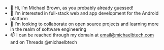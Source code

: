 - 👋 Hi, I’m Michael Brown, as you probably already guessed!
- 👀 I’m interested in full-stack web and app development for the Android platform
- 💞️ I’m looking to collaborate on open source projects and learning more in the realm of software engineering
- 📫 I can be reached through my domain at email@michaelbtech.com and on Threads @michaelbtech

<!---
michaelbrownjr/michaelbrownjr is a ✨ special ✨ repository because its `README.md` (this file) appears on your GitHub profile.
You can click the Preview link to take a look at your changes.
--->
